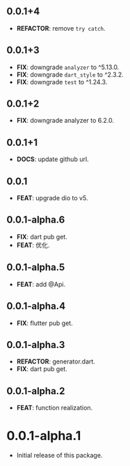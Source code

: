 ## 0.0.1+4

- **REFACTOR**: remove `try catch`.

## 0.0.1+3

- **FIX**: downgrade `analyzer` to ^5.13.0.
- **FIX**: downgrade `dart_style` to ^2.3.2.
- **FIX**: downgrade `test` to ^1.24.3.

## 0.0.1+2

- **FIX**: downgrade analyzer to 6.2.0.

## 0.0.1+1

- **DOCS**: update github url.

## 0.0.1

- **FEAT**: upgrade dio to v5.

## 0.0.1-alpha.6

 - **FIX**: dart pub get.
 - **FEAT**: 优化.

## 0.0.1-alpha.5

 - **FEAT**: add @Api.

## 0.0.1-alpha.4

 - **FIX**: flutter pub get.

## 0.0.1-alpha.3

 - **REFACTOR**: generator.dart.
 - **FIX**: dart pub get.

## 0.0.1-alpha.2

 - **FEAT**: function realization.

# 0.0.1-alpha.1

- Initial release of this package.
